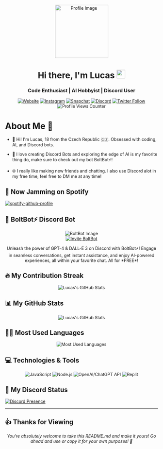 <p align="center">
  <img src="https://cdn.discordapp.com/attachments/1146949837355483319/1181036932248121354/2db7ed04fc5f318f9d38bb95b7e2ebf6.png" alt="Profile Image" width="175" height="175">
</p>

<h1 align="center">Hi there, I'm Lucas <img src="https://media.giphy.com/media/hvRJCLFzcasrR4ia7z/giphy.gif" width="28"></h1>
<h3 align="center">Code Enthusiast | AI Hobbyist | Discord User</h3>

<p align="center">
  <a href="https://lucas-portfolio.io"><img src="https://img.shields.io/badge/My_Portfolio-%23.svg?&style=for-the-badge&logo=&logoColor=white" alt="Website"></a>
  <a href="https://www.instagram.com/lucasdickcord"><img src="https://img.shields.io/badge/Follow_me_on_Instagram-E4405F?style=for-the-badge&logo=instagram&logoColor=white" alt="Instagram"></a>
  <a href="https://www.snapchat.com/add/lucasdiscord"><img src="https://img.shields.io/badge/Add_me_on_Snapchat-%23FFFC00.svg?&style=for-the-badge&logo=Snapchat&logoColor=white" alt="Snapchat"></a>
  <a href="https://discordapp.com/users/czch#0"><img alt="Discord" src="https://img.shields.io/badge/Chat_on_Discord-%237289DA.svg?&style=for-the-badge&logo=discord&logoColor=white"></a>
  <a href="https://twitter.com/vibranq"><img alt="Twitter Follow" src="https://img.shields.io/twitter/follow/vibranq?style=social">
  </a>
  <img src="https://komarev.com/ghpvc/?username=LucasDiscordCzech&style=flat-square&label=Profile+Views" alt="Profile Views Counter">
  </a>
</p>

# About Me 🚀 
<p align="center">

- 👋 Hi! I'm Lucas, 18 from the Czech Republic 🇨🇿. Obsessed with coding, AI, and Discord bots.

- 🤖 I love creating Discord Bots and exploring the edge of AI is my favorite thing do, make sure to check out my bot BoltBot⚡!

- 🌐 I really like making new friends and chatting. I also use Discord alot in my free time, feel free to DM me at any time!
</p>

## 🎵 Now Jamming on Spotify

[![spotify-github-profile](https://spotify-github-profile.vercel.app/api/view?uid=316khv5oztd4bom3jrevhlc445uq&cover_image=true&theme=default&show_offline=true&background_color=121212&interchange=false&bar_color=53b14f&bar_color_cover=true)](https://spotify-github-profile.vercel.app/api/view?uid=316khv5oztd4bom3jrevhlc445uq&redirect=true)

## 🤖 BoltBot⚡ Discord Bot

<p align="center">
  <img src="https://assets-global.website-files.com/623b578041aa1f5fc6e3adc2/623cd760c8b26764b350c5f6_Scaling%20%26%20Automating%20Moderation%20and%20Community%20Support.svg" alt="BoltBot Image">
  <br>
  <a href="https://discord.com/oauth2/authorize?client_id=1159810149268078702&permissions=0&scope=bot%20applications.commands">
    <img src="https://img.shields.io/badge/Invite-BoltBot⚡-7289DA?style=for-the-badge&logo=discord&logoColor=white" alt="Invite BoltBot">
  </a>
</p>

<p align="center">
  Unleash the power of GPT-4 & DALL-E 3 on Discord with BoltBot⚡! Engage in seamless conversations, get instant assistance, and enjoy AI-powered experiences, all within your favorite chat. All for *FREE*!
</p>

## 🔥 My Contribution Streak

<p align="center">
  <img src="https://github-readme-streak-stats.herokuapp.com/?user=LucasDiscordCzech&theme=black-ice&hide_border=true&stroke=0000&background=060A0CD0" alt="Lucas's GitHub Stats">
</p>

## 📊 My GitHub Stats

<p align="center">
  <img src="https://github-readme-stats.vercel.app/api?username=LucasDiscordCzech&show_icons=true&theme=tokyonight" alt="Lucas's GitHub Stats">
</p>

## 👨‍💻 Most Used Languages

<p align="center">
  <img src="https://github-readme-stats.vercel.app/api/top-langs/?username=LucasDiscordCzech&hide=html,css&theme=tokyonight&layout=compact&langs_count=6" alt="Most Used Languages">
</p>

## 💻 Technologies & Tools

<p align="center">
  <img alt="JavaScript" src="https://img.shields.io/badge/JavaScript-%23F7DF1E.svg?style=for-the-badge&logo=javascript&logoColor=black">
  <img alt="Node.js" src="https://img.shields.io/badge/Node.js-43853D?style=for-the-badge&logo=node.js&logoColor=white">
  <img alt="OpenAI/ChatGPT API" src="https://img.shields.io/badge/OpenAI-412991?style=for-the-badge&logo=openai&logoColor=white">
  <img alt="Replit" src="https://img.shields.io/badge/Replit-667881?style=for-the-badge&logo=replit&logoColor=orange">
</p>

## 👾 My Discord Status

[![Discord Presence](https://lanyard.cnrad.dev/api/1146949728236470292)](https://discord.com/users/1146949728236470292)

---
## 👍 Thanks for Viewing 
<p align="center">
  <i>You're absolutely welcome to take this README.md and make it yours! Go ahead and use or copy it for your own purposes! 🚀</i>
</p>
